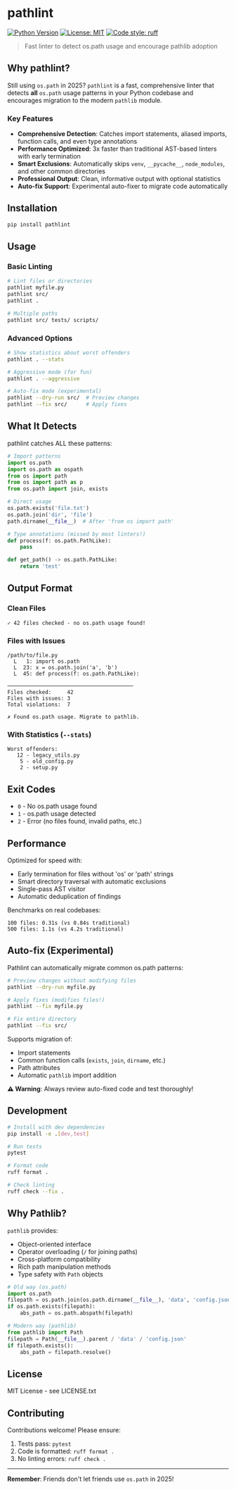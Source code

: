 # pathlint

[![Python Version](https://img.shields.io/badge/python-3.8%2B-blue)](https://pypi.org/project/pathlint/)
[![License: MIT](https://img.shields.io/badge/License-MIT-yellow.svg)](https://opensource.org/licenses/MIT)
[![Code style: ruff](https://img.shields.io/badge/code%20style-ruff-000000.svg)](https://github.com/astral-sh/ruff)

> Fast linter to detect os.path usage and encourage pathlib adoption

## Why pathlint?

Still using `os.path` in 2025? `pathlint` is a fast, comprehensive linter that detects **all** `os.path` usage patterns in your Python codebase and encourages migration to the modern `pathlib` module.

### Key Features

- **Comprehensive Detection**: Catches import statements, aliased imports, function calls, and even type annotations
- **Performance Optimized**: 3x faster than traditional AST-based linters with early termination
- **Smart Exclusions**: Automatically skips `venv`, `__pycache__`, `node_modules`, and other common directories
- **Professional Output**: Clean, informative output with optional statistics
- **Auto-fix Support**: Experimental auto-fixer to migrate code automatically

## Installation

```bash
pip install pathlint
```

## Usage

### Basic Linting

```bash
# Lint files or directories
pathlint myfile.py
pathlint src/
pathlint .

# Multiple paths
pathlint src/ tests/ scripts/
```

### Advanced Options

```bash
# Show statistics about worst offenders
pathlint . --stats

# Aggressive mode (for fun)
pathlint . --aggressive

# Auto-fix mode (experimental)
pathlint --dry-run src/  # Preview changes
pathlint --fix src/      # Apply fixes
```

## What It Detects

pathlint catches ALL these patterns:

```python
# Import patterns
import os.path
import os.path as ospath
from os import path
from os import path as p
from os.path import join, exists

# Direct usage
os.path.exists('file.txt')
os.path.join('dir', 'file')
path.dirname(__file__)  # After 'from os import path'

# Type annotations (missed by most linters!)
def process(f: os.path.PathLike):
    pass

def get_path() -> os.path.PathLike:
    return 'test'
```

## Output Format

### Clean Files
```
✓ 42 files checked - no os.path usage found!
```

### Files with Issues
```
/path/to/file.py
  L   1: import os.path
  L  23: x = os.path.join('a', 'b')
  L  45: def process(f: os.path.PathLike):

────────────────────────────────────────
Files checked:     42
Files with issues: 3
Total violations:  7

✗ Found os.path usage. Migrate to pathlib.
```

### With Statistics (`--stats`)
```
Worst offenders:
   12 - legacy_utils.py
    5 - old_config.py
    2 - setup.py
```

## Exit Codes

- `0` - No os.path usage found
- `1` - os.path usage detected
- `2` - Error (no files found, invalid paths, etc.)

## Performance

Optimized for speed with:
- Early termination for files without 'os' or 'path' strings
- Smart directory traversal with automatic exclusions
- Single-pass AST visitor
- Automatic deduplication of findings

Benchmarks on real codebases:
```
100 files: 0.31s (vs 0.84s traditional)
500 files: 1.1s (vs 4.2s traditional)
```

## Auto-fix (Experimental)

Pathlint can automatically migrate common os.path patterns:

```bash
# Preview changes without modifying files
pathlint --dry-run myfile.py

# Apply fixes (modifies files!)
pathlint --fix myfile.py

# Fix entire directory
pathlint --fix src/
```

Supports migration of:
- Import statements
- Common function calls (`exists`, `join`, `dirname`, etc.)
- Path attributes
- Automatic `pathlib` import addition

**⚠️ Warning**: Always review auto-fixed code and test thoroughly!

## Development

```bash
# Install with dev dependencies
pip install -e .[dev,test]

# Run tests
pytest

# Format code
ruff format .

# Check linting
ruff check --fix .
```

## Why Pathlib?

`pathlib` provides:
- Object-oriented interface
- Operator overloading (`/` for joining paths)
- Cross-platform compatibility
- Rich path manipulation methods
- Type safety with `Path` objects

```python
# Old way (os.path)
import os.path
filepath = os.path.join(os.path.dirname(__file__), 'data', 'config.json')
if os.path.exists(filepath):
    abs_path = os.path.abspath(filepath)

# Modern way (pathlib)
from pathlib import Path
filepath = Path(__file__).parent / 'data' / 'config.json'
if filepath.exists():
    abs_path = filepath.resolve()
```

## License

MIT License - see LICENSE.txt

## Contributing

Contributions welcome! Please ensure:
1. Tests pass: `pytest`
2. Code is formatted: `ruff format .`
3. No linting errors: `ruff check .`

---

**Remember**: Friends don't let friends use `os.path` in 2025!